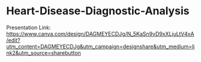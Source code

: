# Heart-Disease-Diagnostic-Analysis


Presentation Link:
https://www.canva.com/design/DAGMEYECDJg/N_5KaSn9vD9xXLjuLtV4xA/edit?utm_content=DAGMEYECDJg&utm_campaign=designshare&utm_medium=link2&utm_source=sharebutton
